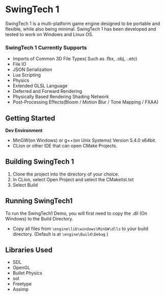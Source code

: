 # **SwingTech 1**

SwingTech 1 is a multi-platform game engine designed to be portable and flexible, while also being minimal. SwingTech 1 has been developed and tested to work on Windows and Linux OS. 

### **SwingTech 1 Currently Supports**
* Imports of Common 3D File Types( Such as .fbx, .obj, ..etc)
* File IO
* JSON Serialization
* Lua Scripting
* Physics
* Extended GLSL Language
* Deferred and Forward Rendering
* Physically Based Rendering Shading Network
* Post-Processing Effects(Bloom / Motion Blur / Tone Mapping / FXAA)

## **Getting Started**

**Dev Environment**
* MinGW(on Windows) or g++(on Unix Systems) Version 5.4.0 x64bit.
* CLion or other IDE that can open CMake Projects.

## **Building SwingTech 1**
1. Clone the project into the directory of your choice.
2. In CLion, select Open Project and select the CMakelist.txt
3. Select Build

## **Running SwingTech1**
To run the SwingTech1 Demo, you will first need to copy the .dll (On Windows) to the Build Directory.

* Copy all files from `\engine\lib\windows\MinGW\dlls` to your build directory. (Default is at `\engine\Build\Debug` )

## **Libraries Used**
* SDL
* OpenGL
* Bullet Physics
* sol
* Freetype
* Assimp





